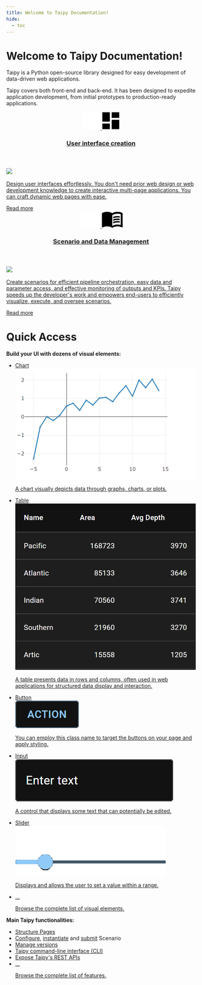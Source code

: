 ```yaml
---
title: Welcome to Taipy Documentation!
hide:
  - toc
---
```


# Welcome to Taipy Documentation!

Taipy is a Python open-source library designed for easy development of data-driven web applications.

Taipy covers both front-end and back-end. It has been designed to expedite application development,
from initial prototypes to production-ready applications.

<div class="tp-row tp-row--gutter-sm">
  <div class="tp-col-12 tp-col-md-6 d-flex">
    <a class="tp-content-card" href="tutorials/fundamentals/1_understanding_gui/">
      <header class="tp-content-card-header">
        <img class="tp-content-card-icon icon-light" src="images/icons/dashboard-w.svg">
        <img class="tp-content-card-icon icon-dark" src="images/icons/dashboard.svg">
        <h3>User interface creation</h3>
      </header>
      <img src="images/gui_creation.gif">
      <p>
        Design user interfaces effortlessly. You don't need prior web design or web
        development knowledge to create interactive multi-page applications. You can craft dynamic
        web pages with ease.
      </p>
      <span class="tp-content-card-readmore">Read more</span>
    </a>
  </div>
  <div class="tp-col-12 tp-col-md-6 d-flex">
    <a class="tp-content-card" href="tutorials/fundamentals/2_scenario_management_overview/">
      <header class="tp-content-card-header">
        <img class="tp-content-card-icon icon-light" src="images/icons/menu_book-w.svg">
        <img class="tp-content-card-icon icon-dark" src="images/icons/menu_book.svg">
        <h3>Scenario and Data Management</h3>
      </header>
      <img src="images/scenario_and_data_mgt.gif">
      <p>
        Create scenarios for efficient pipeline orchestration, easy data and parameter access, and
        effective monitoring of outputs and KPIs. Taipy speeds up the developer's work and
        empowers end-users to efficiently visualize, execute, and oversee scenarios.
      </p>
      <span class="tp-content-card-readmore">Read more</span>
    </a>
  </div>
</div>

# Quick Access

**Build your UI with dozens of visual elements:**

<ul class="tp-pills-list">
  <li>
    <a class="tp-pill" href="manuals/userman/gui/viselements/generic/chart/">
      <span>Chart</span>
      <div class="tp-tooltip">
        <img src="manuals/userman/gui/viselements/generic/chart-d.png"/>
        <p>A chart visually depicts data through graphs, charts, or plots.</p>
      </div>
    </a>
  </li>
  <li>
    <a class="tp-pill" href="manuals/userman/gui/viselements/generic/table/">
      <span>Table</span>
      <div class="tp-tooltip">
        <img src="manuals/userman/gui/viselements/generic/table-d.png"/>
        <p>
          A table presents data in rows and columns, often used in web applications for structured
          data display and interaction.
        </p>
      </div>
    </a>
  </li>
  <li>
    <a class="tp-pill" href="manuals/userman/gui/viselements/generic/button/">
      <span>Button</span>
      <div class="tp-tooltip">
        <img src="manuals/userman/gui/viselements/generic/button-d.png" alt="">
        <p>You can employ this class name to target the buttons on your page and apply styling.</p>
      </div>
    </a>
  </li>
  <li>
    <a class="tp-pill" href="manuals/userman/gui/viselements/generic/input/">
      <span>Input</span>
      <div class="tp-tooltip">
        <img src="manuals/userman/gui/viselements/generic/input-d.png"/>
        <p>A control that displays some text that can potentially be edited.</p>
      </div>
    </a>
  </li>
  <li>
    <a class="tp-pill" href="manuals/userman/gui/viselements/generic/slider/">
      <span>Slider</span>
      <div class="tp-tooltip">
        <img src="manuals/userman/gui/viselements/generic/slider-d.png"/>
        <p>Displays and allows the user to set a value within a range.</p>
      </div>
    </a>
  </li>
  <li>
    <a class="tp-pill" href="manuals/userman/gui/viselements/generic/controls/">
      <span>…</span>
      <div class="tp-tooltip">
        <p>Browse the complete list of visual elements.</p>
      </div>
    </a>
  </li>
</ul>

**Main Taipy functionalities:**

<ul class="tp-pills-list">
  <li>
    <a class="tp-pill" href="manuals/userman/gui/viselements/generic/blocks/">
      <span>Structure Pages</span>
    </a>
  </li>
    <li>
      <div class="tp-pill">
        <a href="manuals/userman/sdm/scenario/#scenario-configuration">Configure</a>,
        <a href="manuals/userman/sdm/scenario/#scenario-creation">instantiate</a> and
        <a href="manuals/userman/sdm/scenario/#scenario-submission">submit</a> Scenario
      </div>
    </li>
  <li>
    <a class="tp-pill" href="manuals/userman/versioning/">
      <span>Manage versions</span>
    </a>
  </li>
  <li>
    <a class="tp-pill" href="manuals/cli/">
      <span>Taipy command-line interface (CLI)</span>
    </a>
  </li>
  <li>
    <a class="tp-pill" href="manuals/userman/rest/">
      <span>Expose Taipy's REST APIs</span>
    </a>
  </li>
    <li>
    <a class="tp-pill" href="manuals/userman/">
      <span>…</span>
      <div class="tp-tooltip">
        <p>Browse the complete list of features.</p>
      </div>
    </a>
  </li>
</ul>
